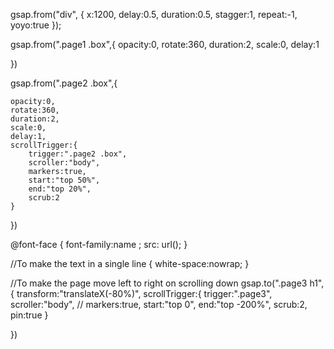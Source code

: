 gsap.from("div", {
    x:1200,
    delay:0.5,
    duration:0.5,
    stagger:1,
    repeat:-1,
    yoyo:true
});

gsap.from(".page1 .box",{
    opacity:0,
    rotate:360,
    duration:2,
    scale:0,
    delay:1

})

gsap.from(".page2 .box",{

    opacity:0,
    rotate:360,
    duration:2,
    scale:0,
    delay:1,
    scrollTrigger:{
        trigger:".page2 .box",
        scroller:"body",
        markers:true,
        start:"top 50%",
        end:"top 20%",
        scrub:2
    }
})


@font-face {
    font-family:name ;
    src: url();
}


//To make the text in a single line
{
    white-space:nowrap;
}

//To make the page move left to right on scrolling down
gsap.to(".page3 h1",{
    transform:"translateX(-80%)",
    scrollTrigger:{
        trigger:".page3",
        scroller:"body",
        // markers:true,
        start:"top 0",
        end:"top -200%",
        scrub:2,
        pin:true
    }

})